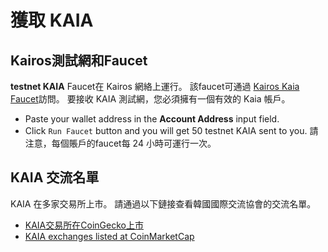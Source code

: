 # 獲取 KAIA

## Kairos測試網和Faucet<a id="kairos-testnet-and-faucet"></a>

**testnet KAIA** Faucet在 Kairos 網絡上運行。 該faucet可通過 [Kairos Kaia Faucet](https://faucet.kaia.io)訪問。 要接收 KAIA 測試網，您必須擁有一個有效的 Kaia 帳戶。

- Paste your wallet address in the **Account Address** input field.
- Click `Run Faucet` button and you will get 50 testnet KAIA sent to you. 請注意，每個賬戶的faucet每 24 小時可運行一次。

## KAIA 交流名單<a id="kaia-exchange-list"></a>

KAIA 在多家交易所上市。  請通過以下鏈接查看韓國國際交流協會的交流名單。

- [KAIA交易所在CoinGecko上市](https://www.coingecko.com/en/coins/klay#markets)
- [KAIA exchanges listed at CoinMarketCap](https://coinmarketcap.com/currencies/kaia/)

